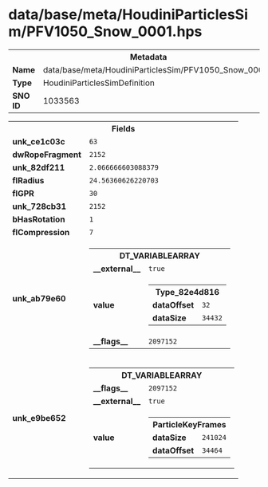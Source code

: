 <h1>data/base/meta/HoudiniParticlesSim/PFV1050_Snow_0001.hps</h1><table><tr><th colspan="100%">Metadata</th></tr><tr><td><b>Name</b></td><td>data/base/meta/HoudiniParticlesSim/PFV1050_Snow_0001.hps</td></tr><tr><td><b>Type</b></td><td>HoudiniParticlesSimDefinition</td></tr><tr><td><b>SNO ID</b></td><td>1033563</td></tr></table>

<table><tr><th colspan="100%">Fields</th></tr><tr><td><b>unk_ce1c03c</b></td><td><code>63</code></td></tr><tr><td><b>dwRopeFragment</b></td><td><code>2152</code></td></tr><tr><td><b>unk_82df211</b></td><td><code>2.066666603088379</code></td></tr><tr><td><b>flRadius</b></td><td><code>24.56360626220703</code></td></tr><tr><td><b>flGPR</b></td><td><code>30</code></td></tr><tr><td><b>unk_728cb31</b></td><td><code>2152</code></td></tr><tr><td><b>bHasRotation</b></td><td><code>1</code></td></tr><tr><td><b>flCompression</b></td><td><code>7</code></td></tr><tr><td><b>unk_ab79e60</b></td><td><table><tr><th colspan="100%">DT_VARIABLEARRAY</th></tr><tr><td><b>__external__</b></td><td><code>true</code></td></tr><tr><td><b>value</b></td><td><table><tr><th colspan="100%">Type_82e4d816</th></tr><tr><td><b>dataOffset</b></td><td><code>32</code></td></tr><tr><td><b>dataSize</b></td><td><code>34432</code></td></tr></table>

</td></tr><tr><td><b>__flags__</b></td><td><code>2097152</code></td></tr></table>

</td></tr><tr><td><b>unk_e9be652</b></td><td><table><tr><th colspan="100%">DT_VARIABLEARRAY</th></tr><tr><td><b>__flags__</b></td><td><code>2097152</code></td></tr><tr><td><b>__external__</b></td><td><code>true</code></td></tr><tr><td><b>value</b></td><td><table><tr><th colspan="100%">ParticleKeyFrames</th></tr><tr><td><b>dataSize</b></td><td><code>241024</code></td></tr><tr><td><b>dataOffset</b></td><td><code>34464</code></td></tr></table>

</td></tr></table>

</td></tr></table>

